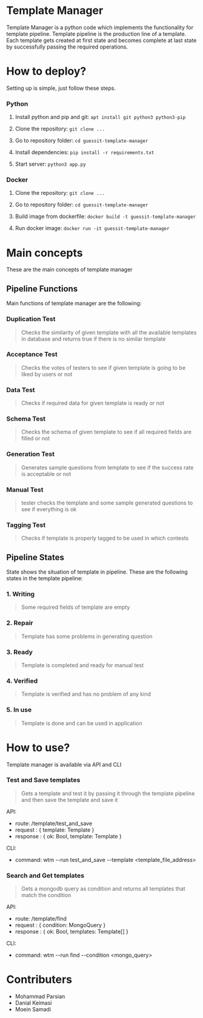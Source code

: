 # Template Manager
Template Manager is a python code which implements the functionality for template pipeline. Template pipeline is the production line of a template. Each template gets created at first state and becomes complete at last state by successfully passing the required operations.


# How to deploy?
Setting up is simple, just follow these steps.

### Python
1. Install python and pip and git:
`apt install git python3 python3-pip`

2. Clone the repository:
`git clone ...`

3. Go to repository folder:
`cd guessit-template-manager`

4. Install dependencies:
 `pip install -r requirements.txt`

5. Start server:
 `python3 app.py`


### Docker
1. Clone the repository:
`git clone ...`

2. Go to repository folder:
`cd guessit-template-manager`

3. Build image from dockerfile:
`docker build -t guessit-template-manager`

4. Run docker image:
`docker run -it guessit-template-manager`


# Main concepts
These are the main concepts of template manager

## Pipeline Functions
Main functions of template manager are the following:

### Duplication Test
> Checks the similarity of given template with all the available templates in database and returns true if there is no similar template

### Acceptance Test
> Checks the votes of testers to see if given template is going to be liked by users or not

### Data Test
> Checks if required data for given template is ready or not

### Schema Test
> Checks the schema of given template to see if all required fields are filled or not

### Generation Test
> Generates sample questions from template to see if the success rate is acceptable or not

###  Manual Test
> tester checks the template and some sample generated questions to see if everything is ok

### Tagging Test
> Checks if template is properly tagged to be used in which contests


## Pipeline States
State shows the situation of template in pipeline. These are the following states in the template pipeline:

### 1. Writing
> Some required fields of template are empty

### 2. Repair
> Template has some problems in generating question

###  3. Ready
> Template is completed and ready for manual test

### 4. Verified
> Template is verified and has no problem of any kind

### 5. In use
> Template is done and can be used in application


# How to use?
Template manager is available via API and CLI

### Test and Save templates
> Gets a template and test it by passing it through the template pipeline and then save the template and save it

API:
- route: /template/test_and_save
- request : { template: Template }
- response : { ok: Bool, template: Template }

CLI:
- command: wtm --run test_and_save --template <template_file_address>

### Search and Get templates
> Gets a mongodb query as condition and returns all templates that  match the condition

API:
-  route: /template/find
- request : { condition: MongoQuery }
- response : { ok: Bool, templates: Template[] }

CLI:
- command: wtm --run find --condition <mongo_query>


# Contributers
- Mohammad Parsian
- Danial Keimasi
- Moein Samadi
